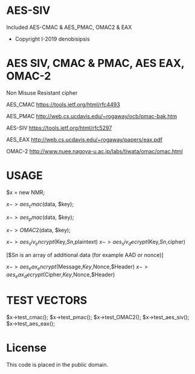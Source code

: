 # AES-SIV
Included AES-CMAC &amp; AES_PMAC, OMAC2 & EAX

*  Copyright I-2019 denobisipsis

# AES SIV, CMAC & PMAC, AES EAX, OMAC-2

Non Misuse Resistant cipher

AES_CMAC  https://tools.ietf.org/html/rfc4493

AES_PMAC  http://web.cs.ucdavis.edu/~rogaway/ocb/pmac-bak.htm

AES-SIV   https://tools.ietf.org/html/rfc5297

AES_EAX   http://web.cs.ucdavis.edu/~rogaway/papers/eax.pdf

OMAC-2    http://www.nuee.nagoya-u.ac.jp/labs/tiwata/omac/omac.html


# USAGE 

$x = new NMR;

$x->aes_cmac($data, $key);

$x->aes_pmac($data, $key);

$x->OMAC2($data, $key);

$x->aes_siv_encrypt($Key,$Sn,$plaintext) 
$x->aes_siv_decrypt($Key,$Sn,$cipher) 

[$Sn is an array of additional data (for example AAD or nonce)]

$x->aes_eax_encrypt($Message,$Key,$Nonce,$Header) 
$x->aes_eax_decrypt($Cipher,$Key,$Nonce,$Header) 

# TEST VECTORS

$x->test_cmac();
$x->test_pmac();
$x->test_OMAC2();
$x->test_aes_siv();
$x->test_aes_eax();
	
# License

This code is placed in the public domain.
